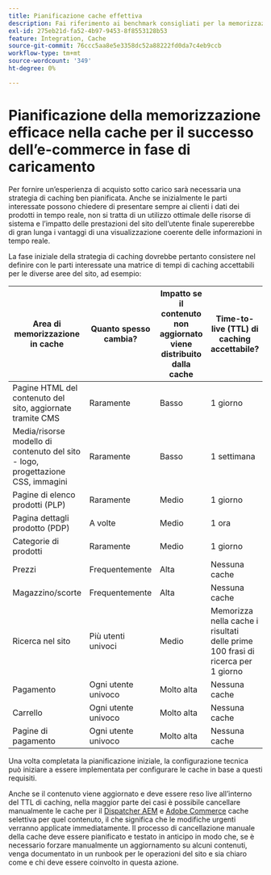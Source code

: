 ```yaml
---
title: Pianificazione cache effettiva
description: Fai riferimento ai benchmark consigliati per la memorizzazione in cache per garantire il successo del sito sotto carico.
exl-id: 275eb21d-fa52-4b97-9453-8f8553128b53
feature: Integration, Cache
source-git-commit: 76ccc5aa8e5e3358dc52a88222fd0da7c4eb9ccb
workflow-type: tm+mt
source-wordcount: '349'
ht-degree: 0%

---
```


# Pianificazione della memorizzazione efficace nella cache per il successo dell’e-commerce in fase di caricamento

Per fornire un’esperienza di acquisto sotto carico sarà necessaria una strategia di caching ben pianificata. Anche se inizialmente le parti interessate possono chiedere di presentare sempre ai clienti i dati dei prodotti in tempo reale, non si tratta di un utilizzo ottimale delle risorse di sistema e l’impatto delle prestazioni del sito dell’utente finale supererebbe di gran lunga i vantaggi di una visualizzazione coerente delle informazioni in tempo reale.

La fase iniziale della strategia di caching dovrebbe pertanto consistere nel definire con le parti interessate una matrice di tempi di caching accettabili per le diverse aree del sito, ad esempio:

| Area di memorizzazione in cache | Quanto spesso cambia? | Impatto se il contenuto non aggiornato viene distribuito dalla cache | Time-to-live (TTL) di caching accettabile? |
|---------------------------------------------------------------|--------------------|-------------------------------------------|-----------------------------------------------------|
| Pagine HTML del contenuto del sito, aggiornate tramite CMS | Raramente | Basso | 1 giorno |
| Media/risorse modello di contenuto del sito - logo, progettazione CSS, immagini | Raramente | Basso | 1 settimana |
| Pagine di elenco prodotti (PLP) | Raramente | Medio | 1 giorno |
| Pagina dettagli prodotto (PDP) | A volte | Medio | 1 ora |
| Categorie di prodotti | Raramente | Medio | 1 giorno |
| Prezzi | Frequentemente | Alta | Nessuna cache |
| Magazzino/scorte | Frequentemente | Alta | Nessuna cache |
| Ricerca nel sito | Più utenti univoci | Medio | Memorizza nella cache i risultati delle prime 100 frasi di ricerca per 1 giorno |
| Pagamento | Ogni utente univoco | Molto alta | Nessuna cache |
| Carrello | Ogni utente univoco | Molto alta | Nessuna cache |
| Pagine di pagamento | Ogni utente univoco | Molto alta | Nessuna cache |

Una volta completata la pianificazione iniziale, la configurazione tecnica può iniziare a essere implementata per configurare le cache in base a questi requisiti.

Anche se il contenuto viene aggiornato e deve essere reso live all’interno del TTL di caching, nella maggior parte dei casi è possibile cancellare manualmente le cache per il [Dispatcher AEM](https://experienceleague.adobe.com/docs/experience-manager-dispatcher/using/configuring/page-invalidate.html?lang=en) e [Adobe Commerce](../configuration//cli/manage-cache.md#clean-and-flush-cache-types) cache selettiva per quel contenuto, il che significa che le modifiche urgenti verranno applicate immediatamente. Il processo di cancellazione manuale della cache deve essere pianificato e testato in anticipo in modo che, se è necessario forzare manualmente un aggiornamento su alcuni contenuti, venga documentato in un runbook per le operazioni del sito e sia chiaro come e chi deve essere coinvolto in questa azione.
